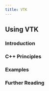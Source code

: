 ```yaml
---
title: VTK
---
```


## Using VTK

### Introduction

### C++ Principles

### Examples

### Further Reading

